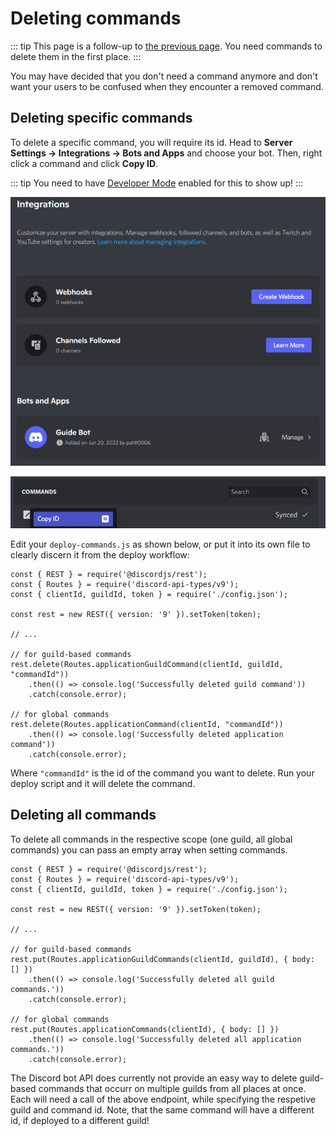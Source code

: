 # Deleting commands

::: tip
This page is a follow-up to [the previous page](./creating-commands.md). You need commands to delete them in the first place.
:::

You may have decided that you don't need a command anymore and don't want your users to be confused when they encounter a removed command. 

## Deleting specific commands

To delete a specific command, you will require its id. Head to **Server Settings -> Integrations -> Bots and Apps** and choose your bot. Then, right click a command and click **Copy ID**.

::: tip
You need to have [Developer Mode](https://support.discord.com/hc/en-us/articles/206346498) enabled for this to show up!
:::

![bots-and-apps](./images/bots-and-apps.png)

![commands-copy-id](./images/commands-copy-id.png)

Edit your `deploy-commands.js` as shown below, or put it into its own file to clearly discern it from the deploy workflow:

```js{9-17}
const { REST } = require('@discordjs/rest');
const { Routes } = require('discord-api-types/v9');
const { clientId, guildId, token } = require('./config.json');

const rest = new REST({ version: '9' }).setToken(token);

// ...

// for guild-based commands
rest.delete(Routes.applicationGuildCommand(clientId, guildId, "commandId"))
	.then(() => console.log('Successfully deleted guild command'))
	.catch(console.error);

// for global commands
rest.delete(Routes.applicationCommand(clientId, "commandId"))
	.then(() => console.log('Successfully deleted application command'))
	.catch(console.error);
```

Where `"commandId"` is the id of the command you want to delete. Run your deploy script and it will delete the command.

## Deleting all commands

To delete all commands in the respective scope (one guild, all global commands) you can pass an empty array when setting commands.

```js{9-18}
const { REST } = require('@discordjs/rest');
const { Routes } = require('discord-api-types/v9');
const { clientId, guildId, token } = require('./config.json');

const rest = new REST({ version: '9' }).setToken(token);

// ...

// for guild-based commands
rest.put(Routes.applicationGuildCommands(clientId, guildId), { body: [] })
	.then(() => console.log('Successfully deleted all guild commands.'))
	.catch(console.error);

// for global commands
rest.put(Routes.applicationCommands(clientId), { body: [] })
	.then(() => console.log('Successfully deleted all application commands.'))
	.catch(console.error);
```

The Discord bot API does currently not provide an easy way to delete guild-based commands that occurr on multiple guilds from all places at once. Each will need a call of the above endpoint, while specifying the respetive guild and command id. Note, that the same command will have a different id, if deployed to a different guild!
